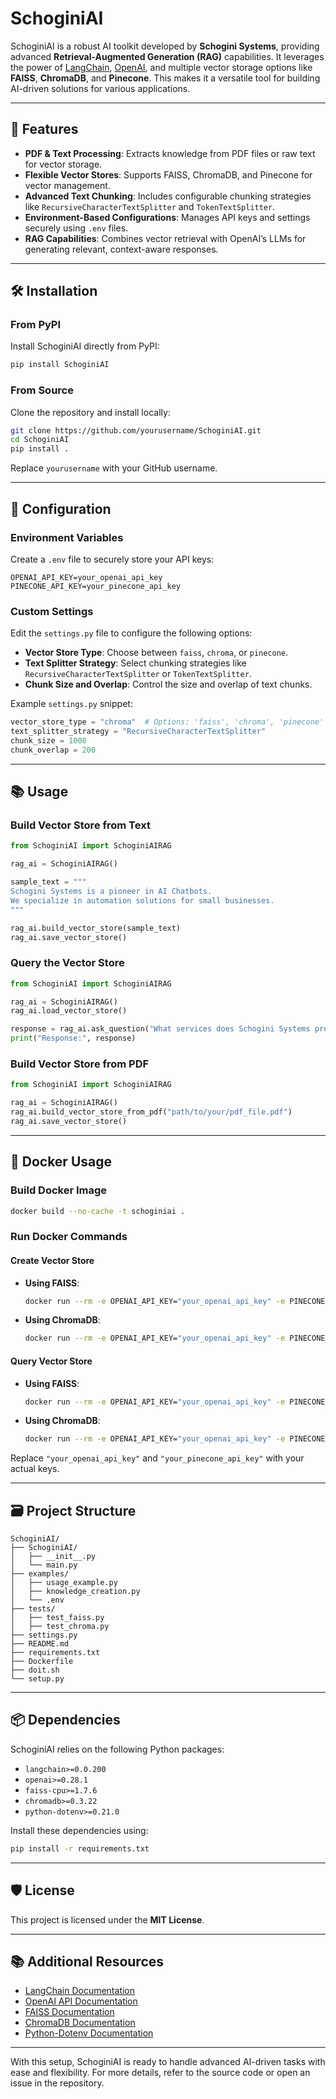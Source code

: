 # SchoginiAI

SchoginiAI is a robust AI toolkit developed by **Schogini Systems**, providing advanced **Retrieval-Augmented Generation (RAG)** capabilities. It leverages the power of [LangChain](https://langchain.com/), [OpenAI](https://openai.com/), and multiple vector storage options like **FAISS**, **ChromaDB**, and **Pinecone**. This makes it a versatile tool for building AI-driven solutions for various applications.

---

## 🚀 Features

- **PDF & Text Processing**: Extracts knowledge from PDF files or raw text for vector storage.
- **Flexible Vector Stores**: Supports FAISS, ChromaDB, and Pinecone for vector management.
- **Advanced Text Chunking**: Includes configurable chunking strategies like `RecursiveCharacterTextSplitter` and `TokenTextSplitter`.
- **Environment-Based Configurations**: Manages API keys and settings securely using `.env` files.
- **RAG Capabilities**: Combines vector retrieval with OpenAI’s LLMs for generating relevant, context-aware responses.

---

## 🛠 Installation

### From PyPI

Install SchoginiAI directly from PyPI:

```bash
pip install SchoginiAI
```

### From Source

Clone the repository and install locally:

```bash
git clone https://github.com/yourusername/SchoginiAI.git
cd SchoginiAI
pip install .
```

Replace `yourusername` with your GitHub username.

---

## 🔧 Configuration

### Environment Variables

Create a `.env` file to securely store your API keys:

```dotenv
OPENAI_API_KEY=your_openai_api_key
PINECONE_API_KEY=your_pinecone_api_key
```

### Custom Settings

Edit the `settings.py` file to configure the following options:

- **Vector Store Type**: Choose between `faiss`, `chroma`, or `pinecone`.
- **Text Splitter Strategy**: Select chunking strategies like `RecursiveCharacterTextSplitter` or `TokenTextSplitter`.
- **Chunk Size and Overlap**: Control the size and overlap of text chunks.

Example `settings.py` snippet:

```python
vector_store_type = "chroma"  # Options: 'faiss', 'chroma', 'pinecone'
text_splitter_strategy = "RecursiveCharacterTextSplitter"
chunk_size = 1000
chunk_overlap = 200
```

---

## 📚 Usage

### Build Vector Store from Text

```python
from SchoginiAI import SchoginiAIRAG

rag_ai = SchoginiAIRAG()

sample_text = """
Schogini Systems is a pioneer in AI Chatbots.
We specialize in automation solutions for small businesses.
"""

rag_ai.build_vector_store(sample_text)
rag_ai.save_vector_store()
```

### Query the Vector Store

```python
from SchoginiAI import SchoginiAIRAG

rag_ai = SchoginiAIRAG()
rag_ai.load_vector_store()

response = rag_ai.ask_question("What services does Schogini Systems provide?")
print("Response:", response)
```

### Build Vector Store from PDF

```python
from SchoginiAI import SchoginiAIRAG

rag_ai = SchoginiAIRAG()
rag_ai.build_vector_store_from_pdf("path/to/your/pdf_file.pdf")
rag_ai.save_vector_store()
```

---

## 🐳 Docker Usage

### Build Docker Image

```bash
docker build --no-cache -t schoginiai .
```

### Run Docker Commands

#### Create Vector Store

- **Using FAISS**:
  ```bash
  docker run --rm -e OPENAI_API_KEY="your_openai_api_key" -e PINECONE_API_KEY="your_pinecone_api_key" schoginiai create
  ```

- **Using ChromaDB**:
  ```bash
  docker run --rm -e OPENAI_API_KEY="your_openai_api_key" -e PINECONE_API_KEY="your_pinecone_api_key" schoginiai create
  ```

#### Query Vector Store

- **Using FAISS**:
  ```bash
  docker run --rm -e OPENAI_API_KEY="your_openai_api_key" -e PINECONE_API_KEY="your_pinecone_api_key" schoginiai query
  ```

- **Using ChromaDB**:
  ```bash
  docker run --rm -e OPENAI_API_KEY="your_openai_api_key" -e PINECONE_API_KEY="your_pinecone_api_key" schoginiai query
  ```

Replace `"your_openai_api_key"` and `"your_pinecone_api_key"` with your actual keys.

---

## 🗃 Project Structure

```
SchoginiAI/
├── SchoginiAI/
│   ├── __init__.py
│   └── main.py
├── examples/
│   ├── usage_example.py
│   ├── knowledge_creation.py
│   └── .env
├── tests/
│   ├── test_faiss.py
│   ├── test_chroma.py
├── settings.py
├── README.md
├── requirements.txt
├── Dockerfile
├── doit.sh
└── setup.py
```

---

## 📦 Dependencies

SchoginiAI relies on the following Python packages:

- `langchain>=0.0.200`
- `openai>=0.28.1`
- `faiss-cpu>=1.7.6`
- `chromadb>=0.3.22`
- `python-dotenv>=0.21.0`

Install these dependencies using:

```bash
pip install -r requirements.txt
```

---

## 🛡 License

This project is licensed under the **MIT License**.

---

## 📚 Additional Resources

- [LangChain Documentation](https://langchain.com/docs/)
- [OpenAI API Documentation](https://beta.openai.com/docs/)
- [FAISS Documentation](https://github.com/facebookresearch/faiss)
- [ChromaDB Documentation](https://www.trychroma.com/docs/)
- [Python-Dotenv Documentation](https://pypi.org/project/python-dotenv/)

---

With this setup, SchoginiAI is ready to handle advanced AI-driven tasks with ease and flexibility. For more details, refer to the source code or open an issue in the repository.